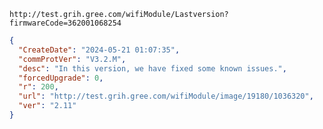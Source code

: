 `http://test.grih.gree.com/wifiModule/Lastversion?firmwareCode=362001068254`

```json
{
  "CreateDate": "2024-05-21 01:07:35",
  "commProtVer": "V3.2.M",
  "desc": "In this version, we have fixed some known issues.",
  "forcedUpgrade": 0,
  "r": 200,
  "url": "http://test.grih.gree.com/wifiModule/image/19180/1036320",
  "ver": "2.11"
}
```